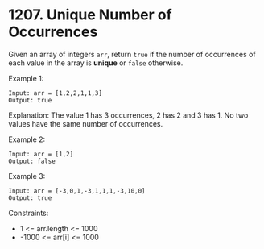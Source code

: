 # 1207. Unique Number of Occurrences

Given an array of integers `arr`, return `true` if the number of occurrences of each value in the array is **unique** or `false` otherwise.

 

Example 1:
```
Input: arr = [1,2,2,1,1,3]
Output: true
```
Explanation: The value 1 has 3 occurrences, 2 has 2 and 3 has 1. No two values have the same number of occurrences.

Example 2:
```
Input: arr = [1,2]
Output: false
```
Example 3:
```
Input: arr = [-3,0,1,-3,1,1,1,-3,10,0]
Output: true
```

Constraints:

- 1 <= arr.length <= 1000
- -1000 <= arr[i] <= 1000